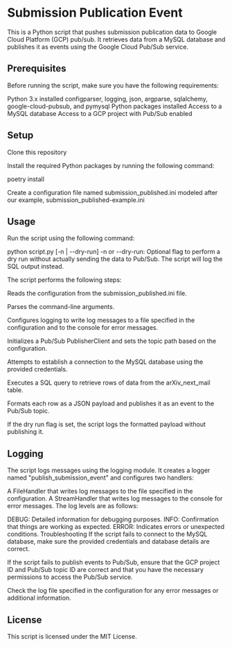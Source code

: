 # Submission Publication Event
This is a Python script that pushes submission publication data to Google Cloud Platform (GCP) pub/sub. It retrieves data from a MySQL database and publishes it as events using the Google Cloud Pub/Sub service.

## Prerequisites
Before running the script, make sure you have the following requirements:

Python 3.x installed
configparser, logging, json, argparse, sqlalchemy, google-cloud-pubsub, and pymysql Python packages installed
Access to a MySQL database
Access to a GCP project with Pub/Sub enabled

## Setup
Clone this repository

Install the required Python packages by running the following command:

poetry install

Create a configuration file named submission_published.ini modeled after
our example, submission_published-example.ini

## Usage
Run the script using the following command:

python script.py [-n | --dry-run]
-n or --dry-run: Optional flag to perform a dry run without actually sending the data to Pub/Sub. The script will log the SQL output instead.

The script performs the following steps:

Reads the configuration from the submission_published.ini file.

Parses the command-line arguments.

Configures logging to write log messages to a file specified in the configuration and to the console for error messages.

Initializes a Pub/Sub PublisherClient and sets the topic path based on the configuration.

Attempts to establish a connection to the MySQL database using the provided credentials.

Executes a SQL query to retrieve rows of data from the arXiv_next_mail table.

Formats each row as a JSON payload and publishes it as an event to the Pub/Sub topic.

If the dry run flag is set, the script logs the formatted payload without publishing it.

## Logging
The script logs messages using the logging module. It creates a logger named "publish_submission_event" and configures two handlers:

A FileHandler that writes log messages to the file specified in the configuration.
A StreamHandler that writes log messages to the console for error messages.
The log levels are as follows:

DEBUG: Detailed information for debugging purposes.
INFO: Confirmation that things are working as expected.
ERROR: Indicates errors or unexpected conditions.
Troubleshooting
If the script fails to connect to the MySQL database, make sure the provided credentials and database details are correct.

If the script fails to publish events to Pub/Sub, ensure that the GCP project ID and Pub/Sub topic ID are correct and that you have the necessary permissions to access the Pub/Sub service.

Check the log file specified in the configuration for any error messages or additional information.

## License
This script is licensed under the MIT License.